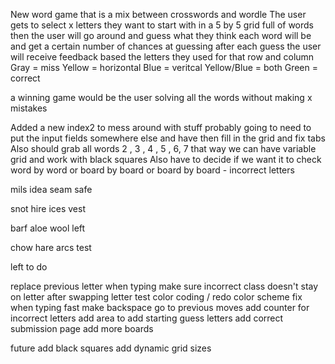 New word game that is a mix between crosswords and wordle
The user gets to select x letters they want to start with in a 5 by 5 grid full of words
then the user will go around and guess what they think each word will be and get a certain number of chances at guessing
after each guess the user will receive feedback based the letters they used for that row and column
Gray = miss
Yellow = horizontal
Blue = veritcal
Yellow/Blue = both
Green = correct

a winning game would be the user solving all the words without making x mistakes

Added a new index2 to mess around with stuff probably going to need to put the input fields somewhere else and have then fill in the grid and fix tabs
Also should grab all words 2 , 3 , 4 , 5 , 6, 7 that way we can have variable grid and work with black squares
Also have to decide if we want it to check word by word or board by board or board by board - incorrect letters

mils
idea
seam
safe

snot
hire
ices
vest

barf
aloe
wool
left

chow
hare
arcs
test

left to do

replace previous letter when typing
make sure incorrect class doesn't stay on letter after swapping letter
test color coding / redo color scheme
fix when typing fast
make backspace go to previous moves
add counter for incorrect letters
add area to add starting guess letters
add correct submission page
add more boards

future
add black squares
add dynamic grid sizes
